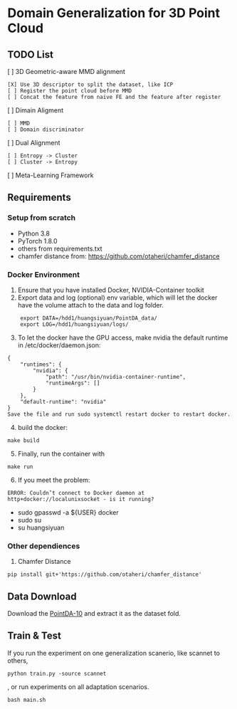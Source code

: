 # Domain Generalization for 3D Point Cloud 

## TODO List
[ ] 3D Geometric-aware MMD alignment

    [X] Use 3D descriptor to split the dataset, like ICP
    [ ] Register the point cloud before MMD
    [ ] Concat the feature from naive FE and the feature after register

[ ] Dimain Aligment

    [ ] MMD
    [ ] Domain discriminator

[ ] Dual Alignment

    [ ] Entropy -> Cluster
    [ ] Cluster -> Entropy

[ ] Meta-Learning Framework

## Requirements

### Setup from scratch
- Python 3.8
- PyTorch 1.8.0
- others from requirements.txt
- chamfer distance from: https://github.com/otaheri/chamfer_distance

### Docker Environment
1. Ensure that you have installed Docker, NVIDIA-Container toolkit
2. Export data and log (optional) env variable, which will let the docker have the volume attach to the data and log folder.

```
    export DATA=/hdd1/huangsiyuan/PointDA_data/
    export LOG=/hdd1/huangsiyuan/logs/
```
3. To let the docker have the GPU access, make nvidia the default runtime in /etc/docker/daemon.json:
```
{
    "runtimes": {
        "nvidia": {
            "path": "/usr/bin/nvidia-container-runtime",
            "runtimeArgs": []
        } 
    },
    "default-runtime": "nvidia" 
}
Save the file and run sudo systemctl restart docker to restart docker.
```
4. build the docker:

```
make build
```

5. Finally, run the container with
```
make run
```

6. If you meet the problem:
```
ERROR: Couldn’t connect to Docker daemon at http+docker://localunixsocket - is it running?
```
- sudo gpasswd -a ${USER} docker
- sudo su
- su huangsiyuan

### Other dependiences

1. Chamfer Distance

```shell
pip install git+'https://github.com/otaheri/chamfer_distance'
```

## Data Download
Download the [PointDA-10](https://drive.google.com/file/d/1-LfJWL5geF9h0Z2QpdTL0n4lShy8wy2J/view?usp=sharing) and extract it as the dataset fold. 

## Train & Test
If you run the experiment on one generalization scanerio, like scannet to others,
```
python train.py -source scannet
```
, or run experiments on all adaptation scenarios.
```
bash main.sh
```
